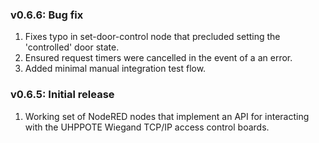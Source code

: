 ### v0.6.6: Bug fix

1. Fixes typo in set-door-control node that precluded setting the 'controlled' door state.
2. Ensured request timers were cancelled in the event of a an error.
3. Added minimal manual integration test flow.

### v0.6.5: Initial release

1. Working set of NodeRED nodes that implement an API for interacting with the UHPPOTE Wiegand TCP/IP access control boards.

